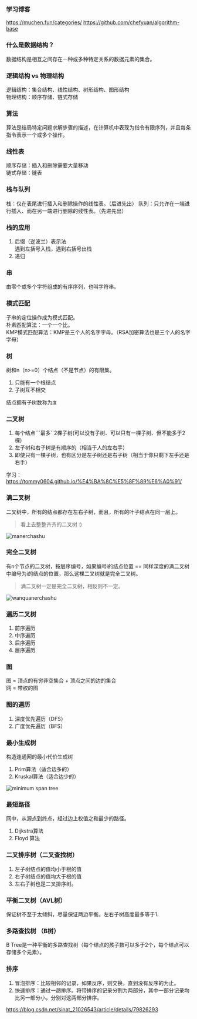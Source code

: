 ### 学习博客
https://muchen.fun/categories/
https://github.com/chefyuan/algorithm-base

### 什么是数据结构？
数据结构是相互之间存在一种或多种特定关系的数据元素的集合。

### 逻辑结构 vs 物理结构
逻辑结构：集合结构、线性结构、树形结构、图形结构  
物理结构：顺序存储、链式存储

### 算法
算法是结局特定问题求解步骤的描述，在计算机中表现为指令有限序列，并且每条指令表示一个或多个操作。

### 线性表
顺序存储：插入和删除需要大量移动  
链式存储：链表

### 栈与队列
栈：仅在表尾进行插入和删除操作的线性表。（后进先出）
队列：只允许在一端进行插入、而在另一端进行删除的线性表。（先进先出）

### 栈的应用
1. 后缀（逆波兰）表示法  
遇到左括号入栈，遇到右括号出栈
2. 递归

### 串
由零个或多个字符组成的有序序列，也叫字符串。

### 模式匹配
子串的定位操作成为模式匹配。  
朴素匹配算法：一个一个比。  
KMP模式匹配算法：KMP是三个人的名字字母。（RSA加密算法也是三个人的名字字母）

### 树
树和n（n>=0）个结点（不是节点）的有限集。  
1. 只能有一个根结点
2. 子树互不相交  

结点拥有子树数称为```度```

### 二叉树
1. 每个结点```最多``2棵子树(可以没有子树、可以只有一棵子树、但不能多于2棵)
2. 左子树和右子树是有顺序的（相当于人的左右手）
3. 即使只有一棵子树，也有区分是左子树还是右子树（相当于你只剩下左手还是右手）

学习：https://tommy0604.github.io/%E4%BA%8C%E5%8F%89%E6%A0%91/

### 满二叉树
二叉树中，所有的结点都存在左右子树，而且，所有的叶子结点在同一层上。
>看上去整整齐齐的二叉树 :)  

![manerchashu](https://tommy0604.github.io/images/2xtree/%E6%BB%A1%E4%BA%8C%E5%8F%89%E6%A0%91.PNG)

### 完全二叉树
有n个节点的二叉树，按层序编号，如果编号i的结点位置 == 同样深度的满二叉树中编号为i的结点的位置，那么这棵二叉树就是完全二叉树。
> 满二叉树一定是完全二叉树，相反则不一定。  

![wanquanerchashu](https://tommy0604.github.io/images/2xtree/%E5%AE%8C%E5%85%A8%E4%BA%8C%E5%8F%89%E6%A0%91.PNG)

### 遍历二叉树
1. 前序遍历
2. 中序遍历
3. 后序遍历
4. 层序遍历

### 图
图 = 顶点的有穷非空集合  +  顶点之间的边的集合  
网 = 带权的图

### 图的遍历
1. 深度优先遍历（DFS）
2. 广度优先遍历（BFS） 

### 最小生成树
构造连通网的最小代价生成树  
1. Prim算法（适合边多的）
2. Kruskal算法（适合边少的）  

![minimum span tree](https://upload.wikimedia.org/wikipedia/commons/thumb/d/d2/Minimum_spanning_tree.svg/1200px-Minimum_spanning_tree.svg.png)

### 最短路径
网中，从源点到终点，经过边上权值之和最少的路径。  
1. Dijkstra算法
2. Floyd 算法

### 二叉排序树（二叉查找树）
1. 左子树结点的值均小于根的值
2. 右子树结点的值均大于根的值
3. 左右子树也是二叉排序树。

### 平衡二叉树（AVL树）
保证树不至于太倾斜，尽量保证两边平衡。左右子树高度最多等于1.

### 多路查找树 （B树）
B Tree是一种平衡的多路查找树（每个结点的孩子数可以多于2个，每个结点可以存储多个元素）。

### 排序
1. 冒泡排序：比较相邻的记录，如果反序，则交换，直到没有反序的为止。
2. 快速排序：通过一趟排序。将带排序的记录分割为两部分，其中一部分记录均比另一部分小，分别对这两部分排序。

https://blog.csdn.net/sinat_21026543/article/details/79826293
